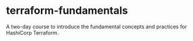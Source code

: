 # terraform-fundamentals
A two-day course to introduce the fundamental concepts and practices for HashiCorp Terraform.
